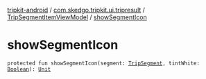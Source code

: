 [tripkit-android](../../index.md) / [com.skedgo.tripkit.ui.tripresult](../index.md) / [TripSegmentItemViewModel](index.md) / [showSegmentIcon](./show-segment-icon.md)

# showSegmentIcon

`protected fun showSegmentIcon(segment: `[`TripSegment`](../../skedgo.tripkit.routing/-trip-segment/index.md)`, tintWhite: `[`Boolean`](https://kotlinlang.org/api/latest/jvm/stdlib/kotlin/-boolean/index.html)`): `[`Unit`](https://kotlinlang.org/api/latest/jvm/stdlib/kotlin/-unit/index.html)
